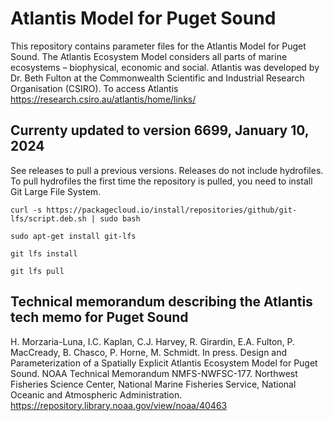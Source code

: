 # Atlantis Model for Puget Sound

This repository contains parameter files for the Atlantis Model for Puget Sound. The Atlantis Ecosystem Model considers all parts of marine ecosystems – biophysical, economic and social. Atlantis was developed by Dr. Beth Fulton at the Commonwealth Scientific and Industrial Research Organisation (CSIRO). To access Atlantis https://research.csiro.au/atlantis/home/links/

## Currenty updated to version 6699, January 10, 2024

See releases to pull a previous versions. Releases do not include hydrofiles.
To pull hydrofiles the first time the repository is pulled, you need to install Git Large File System.

`curl -s https://packagecloud.io/install/repositories/github/git-lfs/script.deb.sh | sudo bash`

`sudo apt-get install git-lfs`

`git lfs install`

`git lfs pull`

## Technical memorandum describing the Atlantis tech memo for Puget Sound 

H. Morzaria-Luna, I.C. Kaplan, C.J. Harvey, R. Girardin, E.A. Fulton, P. MacCready, B. Chasco, P. Horne, M. Schmidt. In press. Design and Parameterization of a Spatially Explicit Atlantis Ecosystem Model for Puget Sound. NOAA Technical Memorandum NMFS-NWFSC-177. Northwest Fisheries Science Center, National Marine Fisheries Service, National Oceanic and Atmospheric Administration.
https://repository.library.noaa.gov/view/noaa/40463
